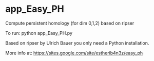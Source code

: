 # app_Easy_PH
Compute persistent homology (for dim 0,1,2) based on ripser

To run:
python app_Easy_PH.py

Based on ripser by Ulrich Bauer you only need a Python installation.

More info at:
https://sites.google.com/site/estherib4n3z/easy_ph
